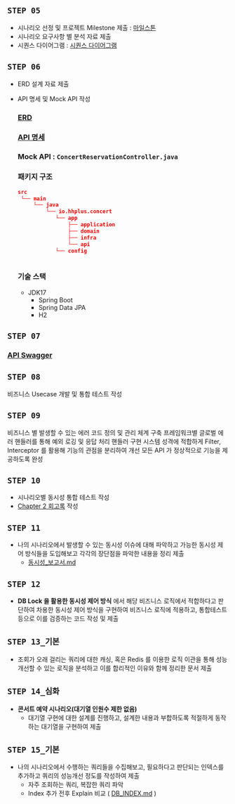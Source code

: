 



## **`STEP 05`**
- 시나리오 선정 및 프로젝트 Milestone 제출 : [마일스톤](https://github.com/users/riley-hhp/projects/1/views/1)
- 시나리오 요구사항 별 분석 자료 제출
- 시퀀스 다이어그램 : [시퀀스 다이어그램](docs/SEQUENCE.md)


## **`STEP 06`**
- ERD 설계 자료 제출
- API 명세 및 Mock API 작성
  ### [ERD](docs/ERD.md)
  ### [API 명세](docs/API.md)
  ###  Mock API : `ConcertReservationController.java`
  
  ### 패키지 구조
  ```json
  src
   └── main
       └── java
           └── io.hhplus.concert
              └── app
                  ├── application
                  ├── domain
                  ├── infra
                  └── api
              └── config
                   
  ```
  
  ### 기술 스택
  - JDK17
    - Spring Boot
    - Spring Data JPA
    - H2


## **`STEP 07`**
### [API Swagger](docs/SWAGGER.png)


## **`STEP 08`**
비즈니스 Usecase 개발 및 통합 테스트 작성


## **`STEP 09`**
비즈니스 별 발생할 수 있는 에러 코드 정의 및 관리 체계 구축
프레임워크별 글로벌 에러 핸들러를 통해 예외 로깅 및 응답 처리 핸들러 구현
시스템 성격에 적합하게 Filter, Interceptor 를 활용해 기능의 관점을 분리하여 개선
모든 API 가 정상적으로 기능을 제공하도록 완성


## **`STEP 10`**
- 시나리오별 동시성 통합 테스트 작성
- [Chapter 2 회고록](docs%2FCH02.md) 작성


## **`STEP 11`**
- 나의 시나리오에서 발생할 수 있는 동시성 이슈에 대해 파악하고 가능한 동시성 제어 방식들을 도입해보고 각각의 장단점을 파악한 내용을 정리 제출
  - [동시성_보고서.md](docs%2F%EB%8F%99%EC%8B%9C%EC%84%B1_%EB%B3%B4%EA%B3%A0%EC%84%9C.md)


## **`STEP 12`**
- **DB Lock 을 활용한 동시성 제어 방식** 에서 해당 비즈니스 로직에서 적합하다고 판단하여 차용한 동시성 제어 방식을 구현하여 비즈니스 로직에 적용하고, 통합테스트 등으로 이를 검증하는 코드 작성 및 제출


## **`STEP 13_기본`**
- 조회가 오래 걸리는 쿼리에 대한 캐싱, 혹은 Redis 를 이용한 로직 이관을 통해 성능 개선할 수 있는 로직을 분석하고 이를 합리적인 이유와 함께 정리한 문서 제출


## **`STEP 14_심화`**
- **콘서트 예약 시나리오(대기열 인원수 제한 없음)**
  - 대기열 구현에 대한 설계를 진행하고, 설계한 내용과 부합하도록 적절하게 동작하는 대기열을 구현하여 제출

## **`STEP 15_기본`**

- 나의 시나리오에서 수행하는 쿼리들을 수집해보고, 필요하다고 판단되는 인덱스를 추가하고 쿼리의 성능개선 정도를 작성하여 제출
  - 자주 조회하는 쿼리, 복잡한 쿼리 파악
  - Index 추가 전후 Explain 비교 ( [DB_INDEX.md](docs%2FDB_INDEX.md) )
